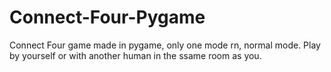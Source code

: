 # Connect-Four-Pygame
Connect Four game made in pygame, only one mode rn, normal mode. Play by yourself or with another human in the ssame room as you.
